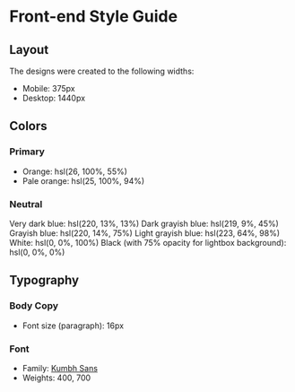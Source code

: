# Front-end Style Guide

## Layout

The designs were created to the following widths:

- Mobile: 375px
- Desktop: 1440px

## Colors

### Primary

- Orange: hsl(26, 100%, 55%)
- Pale orange: hsl(25, 100%, 94%)

### Neutral

Very dark blue: hsl(220, 13%, 13%)
Dark grayish blue: hsl(219, 9%, 45%)
Grayish blue: hsl(220, 14%, 75%)
Light grayish blue: hsl(223, 64%, 98%)
White: hsl(0, 0%, 100%)
Black (with 75% opacity for lightbox background): hsl(0, 0%, 0%)

## Typography

### Body Copy

- Font size (paragraph): 16px

### Font

- Family: [Kumbh Sans](https://fonts.google.com/specimen/Kumbh+Sans)
- Weights: 400, 700
